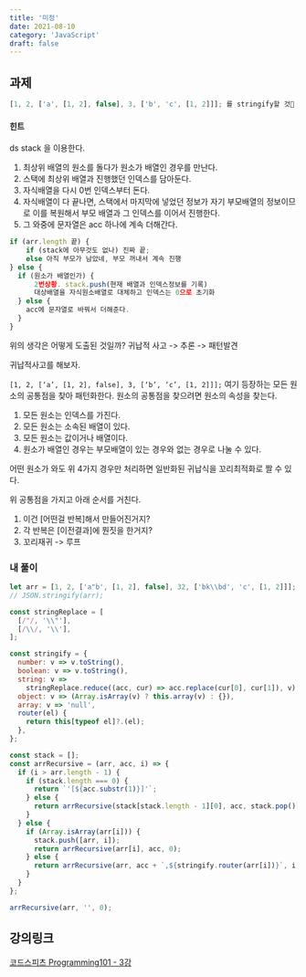 ```yaml
---
title: '미정'
date: 2021-08-10
category: 'JavaScript'
draft: false
---
```


## 과제

```js
[1, 2, ['a', [1, 2], false], 3, ['b', 'c', [1, 2]]]; 를 stringify할 것
```

#### 힌트

ds stack 을 이용한다.

1. 최상위 배열의 원소를 돌다가 원소가 배열인 경우를 만난다.
2. 스택에 최상위 배열과 진행했던 인덱스를 담아둔다.
3. 자식배열을 다시 0번 인덱스부터 돈다.
4. 자식배열이 다 끝나면, 스택에서 마지막에 넣었던 정보가 자기 부모배열의 정보이므로 이를 복원해서 부모 배열과 그 인덱스를 이어서 진행한다.
5. 그 와중에 문자열은 acc 하나에 계속 더해간다.

```js
if (arr.length 끝) {
	if (stack에 아무것도 없나) 진짜 끝;
	else 아직 부모가 남았네, 부모 꺼내서 계속 진행
} else {
  if (원소가 배열인가) {
	  2번상황. stack.push(현재 배열과 인덱스정보를 기록)
	  대상배열을 자식원소배열로 대체하고 인덱스는 0으로 초기화
  } else {
    acc에 문자열로 바꿔서 더해준다.
  }
}
```

위의 생각은 어떻게 도출된 것일까?
귀납적 사고 -> 추론 -> 패턴발견

귀납적사고를 해보자.

`[1, 2, [‘a’, [1, 2], false], 3, [‘b’, ‘c’, [1, 2]]];`
여기 등장하는 모든 원소의 공통점을 찾아 패턴화한다.
원소의 공통점을 찾으려면 원소의 속성을 찾는다.

1. 모든 원소는 인덱스를 가진다.
2. 모든 원소는 소속된 배열이 있다.
3. 모든 원소는 값이거나 배열이다.
4. 원소가 배열인 경우는 부모배열이 있는 경우와 없는 경우로 나눌 수 있다.

어떤 원소가 와도 위 4가지 경우만 처리하면 일반화된 귀납식을 꼬리최적화로 짤 수 있다.

위 공통점을 가지고 아래 순서를 거친다.

1. 이건 [어떤걸 반복]해서 만들어진거지?
2. 각 반복은 [이전결과]에 뭔짓을 한거지?
3. 꼬리재귀 -> 루프

### 내 풀이

```js
let arr = [1, 2, ['a"b', [1, 2], false], 32, ['bk\\bd', 'c', [1, 2]]];
// JSON.stringify(arr);

const stringReplace = [
  [/"/, '\\"'],
  [/\\/, '\\'],
];

const stringify = {
  number: v => v.toString(),
  boolean: v => v.toString(),
  string: v =>
    stringReplace.reduce((acc, cur) => acc.replace(cur[0], cur[1]), v),
  object: v => (Array.isArray(v) ? this.array(v) : {}),
  array: v => 'null',
  router(el) {
    return this[typeof el]?.(el);
  },
};

const stack = [];
const arrRecursive = (arr, acc, i) => {
  if (i > arr.length - 1) {
    if (stack.length === 0) {
      return `'[${acc.substr(1)}]'`;
    } else {
      return arrRecursive(stack[stack.length - 1][0], acc, stack.pop()[1] + 1);
    }
  } else {
    if (Array.isArray(arr[i])) {
      stack.push([arr, i]);
      return arrRecursive(arr[i], acc, 0);
    } else {
      return arrRecursive(arr, acc + `,${stringify.router(arr[i])}`, i + 1);
    }
  }
};

arrRecursive(arr, '', 0);
```

## 강의링크

[코드스피츠 Programming101 - 3강](https://www.youtube.com/watch?v=v5Dl1C-5uRY)
